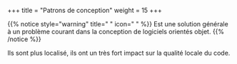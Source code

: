 +++
title = "Patrons de conception"
weight = 15
+++

{{% notice style="warning" title=" " icon=" " %}}
Est une solution générale à un problème courant dans la conception de logiciels orientés objet.
{{% /notice %}}

Ils sont plus localisé, ils ont un très fort impact sur la qualité locale du code.